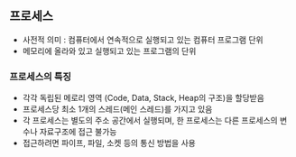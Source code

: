 

## 프로세스

- 사전적 의미 : 컴퓨터에서 연속적으로 실행되고 있는 컴퓨터 프로그램 단위
- 메모리에 올라와 있고 실행되고 있는 프로그램의 단위


### 프로세스의 특징

- 각각 독립된 메로리 영역 (Code, Data, Stack, Heap의 구조)을 할당받음
- 프로세스당 최소 1개의 스레드(메인 스레드)를 가지고 있음
- 각 프로세스는 별도의 주소 공간에서 실행되며, 한 프로세스는 다른 프로세스의 변수나 자료구조에 접근 불가능
- 접근하려면 파이프, 파일, 소켓 등의 통신 방법을 사용